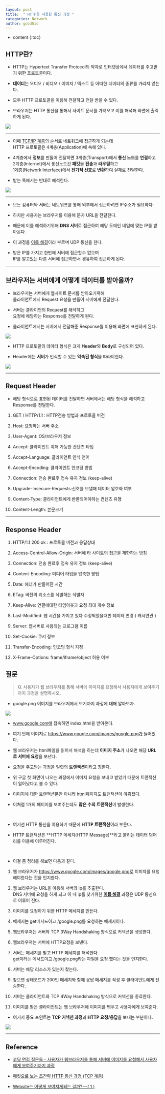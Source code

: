 ```yaml
---
layout: post
title:  " HTTP를 사용한 통신 과정 "
categories: Network
author: goodGid
---
```

* content
{:toc}

## HTTP란?

* HTTP는 Hypertext Transfer Protocol의 약자로 인터넷상에서 데이터를 주고받기 위한 프로토콜이다.

* **데이터**는 오디오 / 비디오 / 이미지 / 텍스트 등 어떠한 데이터의 종류를 가리지 않는다.

* 모두 HTTP 프로토콜을 이용해 전달하고 전달 받을 수 있다. 

* 브라우저는 HTTP 통신을 통해서 사이트 문서를 가져오고 이를 해석해 화면에 출력하게 된다.

![](/assets/img/network/http_communicate_process_1.png)









---

* 이때 [TCP/IP 계층]({{site.URL}}/OSI-7-Layer/#tcpip-모델)의 순서로 네트워크에 접근하게 되는데 <br> HTTP 프로토콜은 4계층(Application)에 속해 있다. 

* 4계층에서 **정보**를 만들어 전달하면 3계층(Transport)에서 **통신 노드**를 **연결**하고 <br> 2계층(Internet)에서 통신노드간 **패킷**을 **전송**과 **라우팅**하고 <br> 1계층(Network Interface)에서 **전기적 신호**로 **변환**하여 실제로 전달한다. 

* 받는 쪽에서는 반대로 해석한다.

![](/assets/img/network/http_communicate_process_2.png)

---

* 모든 컴퓨터와 서버는 네트워크를 통해 외부에서 접근하려면 IP주소가 필요하다. 

* 하지만 사용자는 브라우저를 이용해 문자 URL을 전달한다. 

* 때문에 이를 해석하기위해 **DNS 서버**로 접근하여 해당 도메인 네임에 맞는 IP를 받아온다. 

* 이 과정을 [이름 해결]({{site.URL}}/Server-DNS/#dns-서버는-2종류)이라 부르며 UDP 통신을 한다.

* 받은 IP를 가지고 한번에 서버에 접근할수 없으며 <br> IP를 알고있는 다른 서버에 접근하면서 경유하여 접근하게 된다. 


---



## 브라우저는 서버에게 어떻게 데이터를 받아올까?

* 브라우저는 서버에게 웹사이트 문서를 받아오기위해 <br> 클라이언트에서 Request 요청을 만들어 서버에게 전달한다. 

* 서버는 클라이언의 Request를 해석하고 <br> 요청에 해당하는 Response를 전달하게 된다.

* 클라이언트에서는 서버에서 전달해준 Response를 이용해 화면에 표현하게 된다.

![](/assets/img/network/http_communicate_process_3.png)


* HTTP 프로토콜의 데이터 형식은 크게 **Header**와 **Body**로 구성되어 있다. 

* Header에는 **서버**가 인식할 수 있는 **약속된 형식**을 따라야한다.

![](/assets/img/network/http_communicate_process_4.png)

---

## Request Header

* 해당 형식으로 표현된 데이터를 전달하면 서버에서는 해당 형식을 해석하고 Response를 전달한다.


1. GET / HTTP/1.1 : HTTP전송 방법과 프로토콜 버전

2. Host: 요청하는 서버 주소

3. User-Agent: OS/브라우저 정보

4. Accept: 클라이언트 이해 가능한 컨텐츠 타입

5. Accept-Language: 클라이언트 인식 언어

6. Accept-Encoding: 클라이언트 인코딩 방법

7. Connection: 전송 완료후 접속 유지 정보 (keep-alive)

8. Upgrade-Insecure-Requests:신호를 보낼때 데이터 암호화 여부

9. Content-Type: 클라이언트에게 반환되어야하는 컨텐츠 유형

10. Content-Length: 본문크기



---


## Response Header


1. HTTP/1.1 200 ok : 프로토콜 버전과 응답상태

2. Access-Control-Allow-Origin: 서버에 타 사이트의 접근을 제한하는 방침

3. Connection: 전송 완료후 접속 유지 정보 (keep-alive)

4. Content-Encoding: 미디어 타입을 압축한 방법

5. Date: 헤더가 만들어진 시간

6. ETag: 버전의 리소스를 식별하는 식별자

7. Keep-Alive: 연결에대한 타임아웃과 요청 최대 개수 정보

8. Last-Modified: 웹 시간을 가지고 있다 수정되었을때만 데이터 변경 ( 캐시연관 )

9. Server: 웹서버로 사용되는 프로그램 이름

10. Set-Cookie: 쿠키 정보

11. Transfer-Encoding: 인코딩 형식 지정

12. X-Frame-Options: frame/iframe/object 허용 여부


















## 질문

> Q. 사용자가 웹 브라우저를 통해 서버에 이미지를 요청해서 사용자에게 보여주기까지 과정을 설명하시오.

* google.png 이미지를 브라우저에서 보기까지 과정에 대해 알아보자.

![](/assets/img/network/http_communicate_process_5.png)


* www.google.com에 접속하면 index.html을 받아온다. 

* 여기 안에 이미지로 https://www.google.com/images/google.png가 들어있다. 

* 웹 브라우저는 html파일을 읽어서 해석을 하는데 **이미지 주소**가 나오면 해당 **URL로 서버에 요청**을 보낸다.

* 요청을 주고받는 과정을 일련의 **트랜잭션**이라고 칭한다.

* 위 구글 첫 화면이 나오는 과정에서 이미지 요청을 보내고 받았기 때문에 트랜잭션이 일어났다고 볼 수 있다.

* 이미지에 대한 트렌잭션뿐만 아니라 html페이지도 트랜잭션이 이뤄졌다.

* 이처럼 1개의 페이지를 보여주는데도 **많은 수의 트랜잭션**이 발생한다.

<br>

* 여기선 HTTP 통신을 이용하기 때문에 **HTTP 트랜잭션**이라 부른다.

* HTTP 트랜잭션은 **HTTP 메세지(HTTP Message)**라고 불리는 데이터 덩어리를 이용해 이루어진다. 

<br>

* 이걸 좀 정리를 해보면 다음과 같다.

1. 웹 브라우저가 https://www.google.com/images/google.png로 이미지를 요청 해야한다는 것을 인지한다.

2. 웹 브라우저는 URL을 이용해 서버의 ip를 추출한다. <br> DNS 서버에 요청을 하게 되고 이 때 ip를 찾기위한 **[이름 해결]({{site.URL}}/Server-DNS/#dns-서버는-2종류/)** 과정은 UDP 통신으로 이루어 진다.

3. 이미지를 요청하기 위한 HTTP 메세지를 만든다.

4. 메세지는 get메서드이고 /google.png를 요청하는 메세지이다.

5. 웹브라우저는 서버와 TCP 3Way Handshaking 방식으로 커넥션을 생성한다.

6. 웹브라우저는 서버에 HTTP요청을 보낸다.

7. 서버는 메세지를 받고 HTTP 메세지를 해석한다. <br> get이라는 메서드이고 /google.png라는 파일을 요청 했다는 것을 인지한다.

8. 서버는 해당 리소스가 있는지 찾는다.

9. 찾으면 상태코드가 200인 메세지와 함께 응답 메세지를 작성 후 클라이언트에게 전송한다.

10. 서버는 클라이언트와 TCP 4Way Handshaking 방식으로 커넥션을 종료한다.

11. 이미지를 받은 클라이언트는 웹 브라우저에 이미지를 띄우고 사용자에게 보여준다.

* 여기서 중요 포인트는 **TCP 커넥션 과정**과 **HTTP 요청/응답**을 보내는 부분이다. 



![](/assets/img/network/http_communicate_process_6.png)




---

## Reference

* [코딩 면접 질문들 - 사용자가 웹브라우저를 통해 서버에 이미지를 요청해서 사용자에게 보여주기까지 과정](http://krksap.tistory.com/1148)

* [패킷으로 보는 초간략 HTTP 통신 과정 (TCP 계층)](http://codetronik.tistory.com/88)

* [Website는 어떻게 보여지게되는 걸까? — ( 1 )](https://medium.com/@pks2974/website%EB%8A%94-%EC%96%B4%EB%96%BB%EA%B2%8C-%EB%B3%B4%EC%97%AC%EC%A7%80%EA%B2%8C%EB%90%98%EB%8A%94-%EA%B1%B8%EA%B9%8C-1-108009d4bdb)
